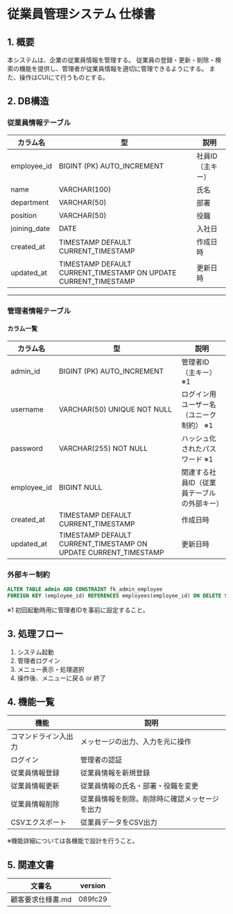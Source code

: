 # 従業員管理システム 仕様書

## 1. 概要
本システムは、企業の従業員情報を管理する。
従業員の登録・更新・削除・検索の機能を提供し、管理者が従業員情報を適切に管理できるようにする。
また、操作はCUIにて行うものとする。

## 2. DB構造
### 従業員情報テーブル
| カラム名       | 型                | 説明                   |
|--------------|-----------------|------------------------|
| employee_id  | BIGINT (PK) AUTO_INCREMENT | 社員ID（主キー） |
| name         | VARCHAR(100)     | 氏名                   |
| department   | VARCHAR(50)      | 部署                   |
| position     | VARCHAR(50)      | 役職                   |
| joining_date | DATE             | 入社日                 |
| created_at   | TIMESTAMP DEFAULT CURRENT_TIMESTAMP | 作成日時 |
| updated_at   | TIMESTAMP DEFAULT CURRENT_TIMESTAMP ON UPDATE CURRENT_TIMESTAMP | 更新日時 |

---

### 管理者情報テーブル
#### **カラム一覧**
| カラム名     | 型                | 説明                                       |
|------------|-----------------|--------------------------------------------|
| admin_id   | BIGINT (PK) AUTO_INCREMENT | 管理者ID（主キー） ※1                      |
| username   | VARCHAR(50) UNIQUE NOT NULL | ログイン用ユーザー名（ユニーク制約） ※1      |
| password   | VARCHAR(255) NOT NULL | ハッシュ化されたパスワード ※1              |
| employee_id | BIGINT NULL | 関連する社員ID（従業員テーブルの外部キー）  |
| created_at | TIMESTAMP DEFAULT CURRENT_TIMESTAMP | 作成日時 |
| updated_at | TIMESTAMP DEFAULT CURRENT_TIMESTAMP ON UPDATE CURRENT_TIMESTAMP | 更新日時 |

### **外部キー制約**
```sql
ALTER TABLE admin ADD CONSTRAINT fk_admin_employee
FOREIGN KEY (employee_id) REFERENCES employees(employee_id) ON DELETE SET NULL;
```

※1 初回起動時用に管理者IDを事前に設定すること。

## 3. 処理フロー
1. システム起動
2. 管理者ログイン
3. メニュー表示・処理選択
4. 操作後、メニューに戻る or 終了

## 4. 機能一覧
| 機能 | 説明 |
|------|------|
| コマンドライン入出力 | メッセージの出力、入力を元に操作 |
| ログイン | 管理者の認証 |
| 従業員情報登録 | 従業員情報を新規登録 |
| 従業員情報更新 | 従業員情報の氏名・部署・役職を変更 |
| 従業員情報削除 | 従業員情報を削除。削除時に確認メッセージを出力 |
| CSVエクスポート | 従業員データをCSV出力 |

※機能詳細については各機能で設計を行うこと。

## 5. 関連文書
| 文書名 | version |
| ----- | -------- |
| 顧客要求仕様書.md | 089fc29 |